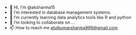 - 👋 Hi, I’m @aksharma15
- 👀 I’m interested in database management systems.
- 🌱 I’m currently learning data analytics tools like R and python
- 💞️ I’m looking to collaborate on ...
- 📫 How to reach me atulkumarsharma999@gmail.com

<!---
aksharma15/aksharma15 is a ✨ special ✨ repository because its `README.md` (this file) appears on your GitHub profile.
You can click the Preview link to take a look at your changes.
--->
